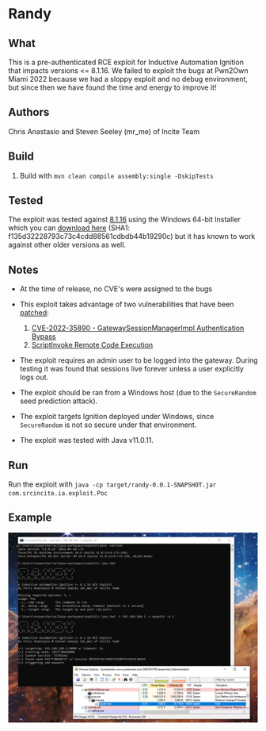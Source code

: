 # Randy

## What

This is a pre-authenticated RCE exploit for Inductive Automation Ignition that impacts versions <= 8.1.16. We failed to exploit the bugs at Pwn2Own Miami 2022 because we had a sloppy exploit and no debug environment, but since then we have found the time and energy to improve it!

## Authors

Chris Anastasio and Steven Seeley (mr_me) of Incite Team

## Build

1. Build with `mvn clean compile assembly:single -DskipTests`

## Tested

The exploit was tested against [8.1.16](https://inductiveautomation.com/downloads/archive/8.1.16) using the Windows 64-bit Installer which you can [download here](https://files.inductiveautomation.com/release/ia/8.1.16/20220405-1206/ignition-8.1.16-windows-64-installer.exe) (SHA1: f135d32228793c73c4cdd88561cdbdb44b19290c) but it has known to work against other older versions as well.

## Notes

- At the time of release, no CVE's were assigned to the bugs
- This exploit takes advantage of two vulnerabilities that have been [patched](https://support.inductiveautomation.com/hc/en-us/articles/7625759776653):

  1. [CVE-2022-35890 - GatewaySessionManagerImpl Authentication Bypass](https://srcincite.io/advisories/src-2022-0013/)
  2. [ScriptInvoke Remote Code Execution](https://srcincite.io/advisories/src-2022-0014/)

- The exploit requires an admin user to be logged into the gateway. During testing it was found that sessions live forever unless a user explicitly logs out.
- The exploit should be ran from a Windows host (due to the `SecureRandom` seed prediction attack).
- The exploit targets Ignition deployed under Windows, since `SecureRandom` is not so secure under that environment.
- The exploit was tested with Java v11.0.11.

## Run

Run the exploit with `java -cp target/randy-0.0.1-SNAPSHOT.jar com.srcincite.ia.exploit.Poc`

## Example

![Running Randy](/images/poc.png)
